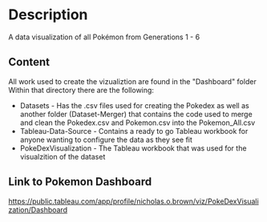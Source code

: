 # Description
A data visualization of all Pokémon from Generations 1 - 6

## Content
All work used to create the vizualiztion are found in the "Dashboard" folder
Within that directory there are the following:

* Datasets - Has the .csv files used for creating the Pokedex as well as another folder (Dataset-Merger) that contains the code used to merge and clean the Pokedex.csv 	and Pokemon.csv into the Pokemon_All.csv 
* Tableau-Data-Source - Contains a ready to go Tableau workbook for anyone wanting to configure the data as they see fit        
* PokeDexVisualization - The Tableau workbook that was used for the visualzition of the dataset 

## Link to Pokemon Dashboard 
https://public.tableau.com/app/profile/nicholas.o.brown/viz/PokeDexVisualization/Dashboard
